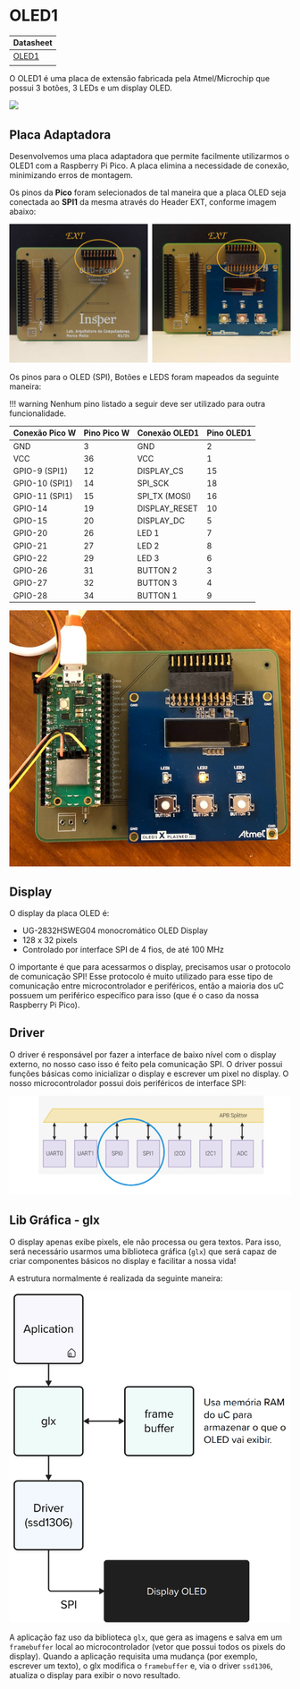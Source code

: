 # OLED1

| Datasheet                                                                                                 |
|-----------------------------------------------------------------------------------------------------------|
| [OLED1](https://onlinedocs.microchip.com/pr/GUID-26DC66D4-2EF7-4C54-8D2D-2A29BED57CAB-en-US-1/index.html) |
|                                                                                                           |

O OLED1 é uma placa de extensão fabricada pela Atmel/Microchip que possui 3 botões, 3 LEDs e um display OLED.

![](https://onlinedocs.microchip.com/pr/GUID-26DC66D4-2EF7-4C54-8D2D-2A29BED57CAB-en-US-1/GUID-7945860A-65B1-404A-A04E-735B5C0FC01B-low.jpg)

## Placa Adaptadora

Desenvolvemos uma placa adaptadora que permite facilmente utilizarmos o OLED1 com a Raspberry Pi Pico. A placa elimina a necessidade de conexão, minimizando erros de montagem.



Os pinos da **Pico** foram selecionados de tal maneira que a placa OLED seja conectada ao **SPI1** da mesma através do Header EXT, conforme imagem abaixo:

<img src="imgs/OLED-PicoW/OLED-picoW.svg" alt="OLED-picoW" style="zoom:50%;" />



Os pinos para o OLED (SPI), Botões e LEDS foram mapeados da seguinte maneira:

!!! warning
    Nenhum pino listado a seguir deve ser utilizado para outra funcionalidade.

| Conexão Pico W       | Pino Pico W | Conexão OLED1 | Pino OLED1 |
| -------------------- | ----------- | ------------- | ---------- |
| GND                  | 3           | GND           | 2          |
| VCC                  | 36          | VCC           | 1          |
| GPIO-9        (SPI1) | 12          | DISPLAY_CS    | 15         |
| GPIO-10      (SPI1)  | 14          | SPI_SCK       | 18         |
| GPIO-11      (SPI1)  | 15          | SPI_TX (MOSI) | 16         |
| GPIO-14              | 19          | DISPLAY_RESET | 10         |
| GPIO-15              | 20          | DISPLAY_DC    | 5          |
| GPIO-20              | 26          | LED 1         | 7          |
| GPIO-21              | 27          | LED 2         | 8          |
| GPIO-22              | 29          | LED 3         | 6          |
| GPIO-26              | 31          | BUTTON 2      | 3          |
| GPIO-27              | 32          | BUTTON 3      | 4          |
| GPIO-28              | 34          | BUTTON 1      | 9          |

![](imgs/oled1/placa.jpg)

## Display

O display da placa OLED é:

- UG-2832HSWEG04 monocromático OLED Display
- 128 x 32 pixels
- Controlado por interface SPI de 4 fios, de até 100 MHz

O importante é que para acessarmos o display, precisamos usar o protocolo de comunicação SPI! Esse protocolo é muito utilizado para esse tipo de comunicação entre microcontrolador e periféricos, então a maioria dos uC possuem um periférico específico para isso (que é o caso da nossa Raspberry Pi Pico).

## Driver

O driver é responsável por fazer a interface de baixo nível com o display externo, no nosso caso isso é feito pela comunicação SPI. O driver possui funções básicas como inicializar o display e escrever um pixel no display. O nosso microcontrolador possui dois periféricos de interface SPI:

![](imgs/oled1/spi.png)

## Lib Gráfica - glx

O display apenas exibe pixels, ele não processa ou gera textos. Para isso, será necessário usarmos uma biblioteca gráfica (`glx`) que será capaz de criar componentes básicos no display e facilitar a nossa vida!

A estrutura normalmente é realizada da seguinte maneira:

![](imgs/oled1/stack.png)

A aplicação faz uso da biblioteca `glx`, que gera as imagens e salva em um `framebuffer` local ao microcontrolador (vetor que possui todos os pixels do display). Quando a aplicação requisita uma mudança (por exemplo, escrever um texto), o glx modifica o `framebuffer` e, via o driver `ssd1306`, atualiza o display para exibir o novo resultado.
